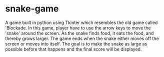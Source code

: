 # snake-game
A game built in python using Tkinter  which resembles the old game called 'Blockade. 
In this game,  player have to use the arrow keys to move the 'snake' around the screen.
As the snake finds food, it eats the food, and thereby grows larger. 
The game ends when the snake either moves off the screen or moves into itself. 
The goal is to make the snake as large as possible before that happens and the final score will be displayed.
